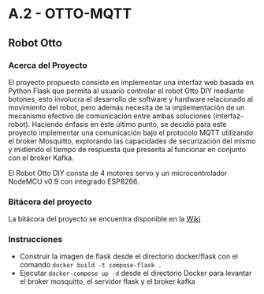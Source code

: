 # A.2 - OTTO-MQTT

## Robot Otto

### Acerca del Proyecto
El proyecto propuesto consiste en implementar una interfaz web basada en Python Flask que permita al usuario controlar el robot Otto DIY mediante botones, esto involucra el desarrollo de software y hardware relacionado al movimiento del robot, pero además necesita de la implementación de un mecanismo efectivo de comunicación
entre ambas soluciones (interfaz-robot). Haciendo énfasis en éste último punto, se decidió para este proyecto implementar una comunicación bajo el protocolo MQTT utilizando el broker Mosquitto, explorando las capacidades de securización del mismo y midiendo el tiempo de respuesta que presenta al funcionar en conjunto con el broker Kafka.

El Robot Otto DIY consta de 4 motores servo y un microcontrolador NodeMCU v0.9 con integrado ESP8266.

### Bitácora del proyecto
La bitácora del proyecto se encuentra disponible en la [Wiki](https://github.com/tpII/2022-A.2-OTTO-MQTT/wiki/Bit%C3%A1cora)

### Instrucciones
* Construir la imagen de flask desde el directorio docker/flask con el comando `docker build -t compose-flask .`
* Ejecutar `docker-compose up -d` desde el directorio Docker para levantar el broker mosquitto, el servidor flask y el broker kafka
